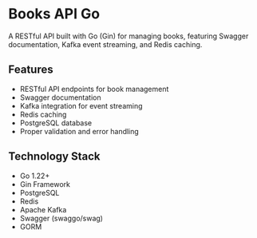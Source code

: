 # Books API Go

A RESTful API built with Go (Gin) for managing books, featuring Swagger documentation, Kafka event streaming, and Redis caching.

## Features

- RESTful API endpoints for book management
- Swagger documentation
- Kafka integration for event streaming
- Redis caching
- PostgreSQL database
- Proper validation and error handling

## Technology Stack

- Go 1.22+
- Gin Framework
- PostgreSQL
- Redis
- Apache Kafka
- Swagger (swaggo/swag)
- GORM